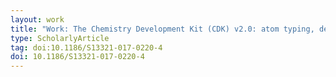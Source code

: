 ```yaml
---
layout: work
title: "Work: The Chemistry Development Kit (CDK) v2.0: atom typing, depiction, molecular formulas, and substructure searching"
type: ScholarlyArticle
tag: doi:10.1186/S13321-017-0220-4
doi: 10.1186/S13321-017-0220-4
---
```


